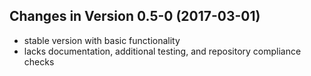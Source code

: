 ## Changes in Version 0.5-0 (2017-03-01)
* stable version with basic functionality
* lacks documentation, additional testing, and repository compliance checks

